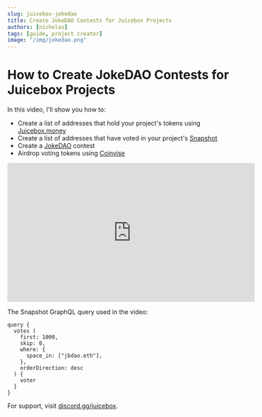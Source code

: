 ```yaml
---
slug: juicebox-jokedao
title: Create JokeDAO Contests for Juicebox Projects
authors: [nicholas]
tags: [guide, project creator]
image: "/img/jokedao.png"
---
```


# How to Create JokeDAO Contests for Juicebox Projects

In this video, I'll show you how to: 

- Create a list of addresses that hold your project's tokens using [Juicebox.money](https://juicebox.money)
- Create a list of addresses that have voted in your project's [Snapshot](https://docs.snapshot.org/graphql-api)
- Create a [JokeDAO](https://www.jokedao.io/) contest
- Airdrop voting tokens using [Coinvise](https://www.coinvise.co/)

<iframe width="560" height="315" src="https://www.youtube-nocookie.com/embed/KIL8MpcqpVY" title="YouTube video player" frameborder="0" allow="accelerometer; autoplay; clipboard-write; encrypted-media; gyroscope; picture-in-picture" allowfullscreen></iframe>

The Snapshot GraphQL query used in the video:

```
query {
  votes (
    first: 1000,
    skip: 0,
    where: {
      space_in: ["jbdao.eth"],
    },
    orderDirection: desc
  ) {
    voter
  }
}
```

For support, visit [discord.gg/juicebox](http://discord.gg/juicebox).